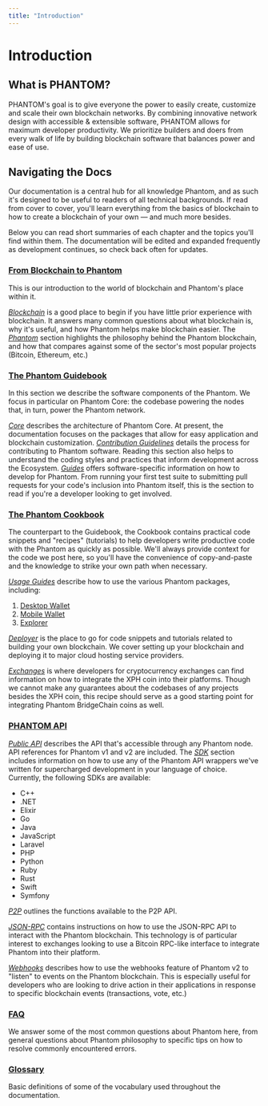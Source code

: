 ```yaml
---
title: "Introduction"
---
```


# Introduction

## What is PHANTOM?

PHANTOM's goal is to give everyone the power to easily create, customize and scale their own blockchain networks. By combining innovative network design with accessible & extensible software, PHANTOM allows for maximum developer productivity. We prioritize builders and doers from every walk of life by building blockchain software that balances power and ease of use.

## Navigating the Docs

Our documentation is a central hub for all knowledge Phantom, and as such it's designed to be useful to readers of all technical backgrounds. If read from cover to cover, you'll learn everything from the basics of blockchain to how to create a blockchain of your own — and much more besides.

Below you can read short summaries of each chapter and the topics you'll find within them. The documentation will be edited and expanded frequently as development continues, so check back often for updates.

### [From Blockchain to Phantom](/introduction/)

This is our introduction to the world of blockchain and Phantom's place within it. 

[*Blockchain*](/introduction/blockchain/) is a good place to begin if you have little prior experience with blockchain. It answers many common questions about what blockchain is, why it's useful, and how Phantom helps make blockchain easier.
The [*Phantom*](/introduction/ark/) section highlights the philosophy behind the Phantom blockchain, and how that compares against some of the sector's most popular projects (Bitcoin, Ethereum, etc.)

### [The Phantom Guidebook](/guidebook/)

In this section we describe the software components of the Phantom. We focus in particular on Phantom Core: the codebase powering the nodes that, in turn, power the Phantom network.

[*Core*](/guidebook/core/) describes the architecture of Phantom Core. At present, the documentation focuses on the packages that allow for easy application and blockchain customization.
[*Contribution Guidelines*](/guidebook/contribution-guidelines/) details the process for contributing to Phantom software. Reading this section also helps to understand the coding styles and practices that inform development across the Ecosystem.
[*Guides*](/guidebook/guides/) offers software-specific information on how to develop for Phantom. From running your first test suite to submitting pull requests for your code's inclusion into Phantom itself, this is the section to read if you're a developer looking to get involved.

### [The Phantom Cookbook](/cookbook/)

The counterpart to the Guidebook, the Cookbook contains practical code snippets and "recipes" (tutorials) to help developers write productive code with the Phantom as quickly as possible. We'll always provide context for the code we post here, so you'll have the convenience of copy-and-paste and the knowledge to strike your own path when necessary.

[*Usage Guides*](/cookbook/usage-guides/) describe how to use the various Phantom packages, including:
1. [Desktop Wallet](/cookbook/usage-guides/how-to-use-ark-desktop-wallet)
2. [Mobile Wallet](/cookbook/usage-guides/how-to-u)
3. [Explorer](/cookbook/usage-guides/how-to-use-ark-explorer)

[*Deployer*](/cookbook/deployer/) is the place to go for code snippets and tutorials related to building your own blockchain. We cover setting up your blockchain and deploying it to major cloud hosting service providers.

[*Exchanges*](/cookbook/exchanges/) is where developers for cryptocurrency exchanges can find information on how to integrate the XPH coin into their platforms. Though we cannot make any guarantees about the codebases of any projects besides the XPH coin, this recipe should serve as a good starting point for integrating Phantom BridgeChain coins as well.

### [PHANTOM API](/api/)

[*Public API*](/api/public/) describes the API that's accessible through any Phantom node. API references for Phantom v1 and v2 are included.
The [*SDK*](/api/sdk/) section includes information on how to use any of the Phantom API wrappers we've written for supercharged development in your language of choice. Currently, the following SDKs are available:
  - C++
  - .NET
  - Elixir
  - Go
  - Java
  - JavaScript
  - Laravel
  - PHP
  - Python
  - Ruby
  - Rust
  - Swift
  - Symfony

[*P2P*](/api/p2p/) outlines the functions available to the P2P API.

[*JSON-RPC*](/api/json-rpc/) contains instructions on how to use the JSON-RPC API to interact with the Phantom blockchain. This technology is of particular interest to exchanges looking to use a Bitcoin RPC-like interface to integrate Phantom into their platform.

[*Webhooks*](/api/webhooks/) describes how to use the webhooks feature of Phantom v2 to "listen" to events on the Phantom blockchain. This is especially useful for developers who are looking to drive action in their applications in response to specific blockchain events (transactions, vote, etc.)

### [FAQ](/faq/)

We answer some of the most common questions about Phantom here, from general questions about Phantom philosophy to specific tips on how to resolve commonly encountered errors.

### [Glossary](/glossary/)

Basic definitions of some of the vocabulary used throughout the documentation.
